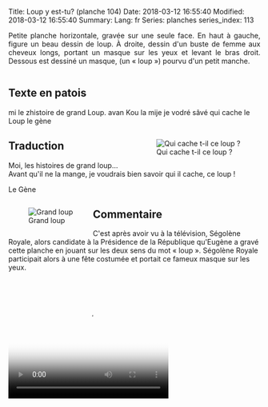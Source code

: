 Title: Loup y est-tu? (planche 104)
Date: 2018-03-12 16:55:40
Modified: 2018-03-12 16:55:40
Summary: 
Lang: fr
Series: planches
series_index: 113

<p style="text-align:justify;">Petite planche horizontale, gravée sur
une seule face. En haut à gauche, figure un beau dessin de loup. À
droite, dessin d'un buste de femme aux cheveux longs, portant un
masque sur les yeux et levant le bras droit. Dessous est dessiné un
masque, (un « loup ») pourvu d'un petit manche.</p>

<figure class="image-block" style="float: center;">
  <img alt="" src="{static}/images/planche_104.png">
  <figcaption style="max-width: 680px"></figcaption>
</figure>

## Texte en patois

mi le zhistoire de grand Loup. avan Kou la mije je vodré sâvé qui
cache le Loup le gène

<figure class="image-block" style="float: right; max-width: 40%;">
  <img alt="Qui cache t-il ce loup ?" src="{static}/images/planche_104_femme.png">
  <figcaption style="max-width: 350px">Qui cache t-il ce loup ?</figcaption>
</figure>

## Traduction

Moi, les histoires de grand loup… Avant qu'il ne la mange, je voudrais
bien savoir qui il cache, ce loup !

Le Gène

<figure class="image-block" style="float: left; max-width: 40%;">
  <img alt="Grand loup" src="{static}/images/planche_104_loup.png">
  <figcaption style="max-width: 350px">Grand loup</figcaption>
</figure>

## Commentaire

C'est après avoir vu à la télévision, Ségolène Royale, alors candidate
à la Présidence de la République qu'Eugène a gravé cette planche en
jouant sur les deux sens du mot « loup ». Ségolène Royale participait
alors à une fête costumée et portait ce fameux masque sur les yeux.

<video width="320" height="240" controls
  poster="{static}/images/thumbnails/video_104.jpg">
  <source src="https://d1njpgd0ygatdn.cloudfront.net/video_104.mp4" type="video/mp4">
</video>
